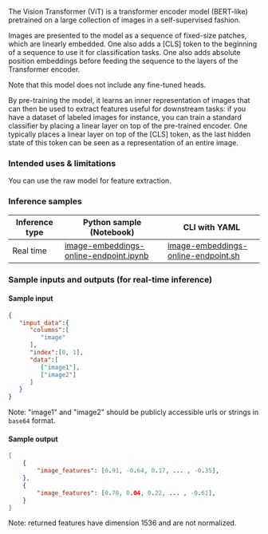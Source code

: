 The Vision Transformer (ViT) is a transformer encoder model (BERT-like) pretrained on a large collection of images in a self-supervised fashion.

Images are presented to the model as a sequence of fixed-size patches, which are linearly embedded. One also adds a [CLS] token to the beginning of a sequence to use it for classification tasks. One also adds absolute position embeddings before feeding the sequence to the layers of the Transformer encoder.

Note that this model does not include any fine-tuned heads.

By pre-training the model, it learns an inner representation of images that can then be used to extract features useful for downstream tasks: if you have a dataset of labeled images for instance, you can train a standard classifier by placing a linear layer on top of the pre-trained encoder. One typically places a linear layer on top of the [CLS] token, as the last hidden state of this token can be seen as a representation of an entire image.

### Intended uses & limitations
You can use the raw model for feature extraction.

### Inference samples

Inference type|Python sample (Notebook)|CLI with YAML
|--|--|--|
Real time|<a href="https://aka.ms/azureml-infer-sdk-image-embeddings" target="_blank">image-embeddings-online-endpoint.ipynb</a>|<a href="https://aka.ms/azureml-infer-cli-image-embeddings" target="_blank">image-embeddings-online-endpoint.sh</a>

### Sample inputs and outputs (for real-time inference)

#### Sample input

```json
{
   "input_data":{
      "columns":[
         "image"
      ],
      "index":[0, 1],
      "data":[
         ["image1"],
         ["image2"]
      ]
   }
}
```
Note: "image1" and "image2" should be publicly accessible urls or strings in `base64` format.

#### Sample output

```json
[
    {
        "image_features": [0.91, -0.64, 0.17, ... , -0.35],
    },
    {
        "image_features": [0.78, 0.04, 0.22, ... , -0.61],
    }
]
```
Note: returned features have dimension 1536 and are not normalized.
